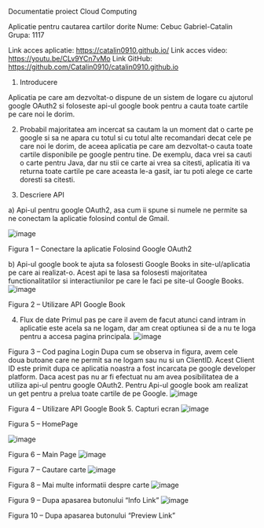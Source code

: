 Documentatie proiect Cloud Computing


Aplicatie pentru cautarea cartilor dorite
Nume: Cebuc Gabriel-Catalin
Grupa: 1117


Link acces aplicatie: https://catalin0910.github.io/
Link acces video: https://youtu.be/CLv9YCn7vMo
Link GitHub: https://github.com/Catalin0910/catalin0910.github.io
1.	Introducere

Aplicatia pe care am dezvoltat-o dispune de un sistem de logare cu ajutorul google OAuth2 si foloseste api-ul google book pentru a cauta toate cartile pe care noi le dorim.

2.	Probabil majoritatea am incercat sa cautam la un moment dat o carte pe google si sa ne apara cu totul si cu totul alte recomandari decat cele pe care noi le dorim, de aceea aplicatia pe care am dezvoltat-o cauta toate cartile disponibile pe google pentru tine. De exemplu, daca vrei sa cauti o carte pentru Java, dar nu stii ce carte ai vrea sa citesti, aplicatia iti va returna toate cartile pe care aceasta le-a gasit, iar tu poti alege ce carte doresti sa citesti.

3.	Descriere API

a)	Api-ul pentru google OAuth2, asa cum ii spune si numele ne permite sa ne conectam la aplicatie folosind contul de Gmail.

 ![image](https://user-images.githubusercontent.com/61156868/168161976-8b3d4cb0-19ef-47af-83b0-5e68475a805a.png)

Figura 1 – Conectare la aplicatie Folosind Google OAuth2


b)	Api-ul google book te ajuta sa folosesti Google Books in site-ul/aplicatia pe care ai realizat-o. Acest api te lasa sa folosesti majoritatea functionalitatilor si interactiunilor pe care le faci pe site-ul Google Books.
 ![image](https://user-images.githubusercontent.com/61156868/168162030-15179dae-5e5c-4b7a-87ec-5cc1a6077953.png)

Figura 2 – Utilizare API Google Book

4.	Flux de date
Primul pas pe care il avem de facut atunci cand intram in aplicatie este acela sa ne logam, dar am creat optiunea si de a nu te loga pentru a accesa pagina principala.
 ![image](https://user-images.githubusercontent.com/61156868/168162057-c11e0342-75c4-4fc0-9d93-383aacf217d6.png)

Figura 3 – Cod pagina Login
Dupa cum se observa in figura, avem cele doua butoane care ne permit sa ne logam sau nu si un ClientID. Acest Client ID este primit dupa ce aplicatia noastra a fost incarcata pe google developer platform. Daca acest pas nu ar fi efectuat nu am avea posibilitatea de a utiliza api-ul pentru google OAuth2.
Pentru Api-ul google book am realizat un get pentru a prelua toate cartile de pe Google.
 ![image](https://user-images.githubusercontent.com/61156868/168162073-4112ba47-a81a-4e0f-aeb2-ea955ea62842.png)

Figura 4 – Utilizare API Google Book
5.	Capturi ecran
 ![image](https://user-images.githubusercontent.com/61156868/168162084-1b09cb93-83dd-4126-aa13-204a19dd8fa9.png)

Figura 5 – HomePage

![image](https://user-images.githubusercontent.com/61156868/168162094-27a5a610-29ba-47bc-9b09-a10a5314164a.png)

 
Figura 6 – Main Page
 ![image](https://user-images.githubusercontent.com/61156868/168162115-e8cd4160-24aa-4396-b252-4221bdf17250.png)

Figura 7 – Cautare carte
 ![image](https://user-images.githubusercontent.com/61156868/168162136-3154b506-289b-4e08-add6-0c609c5125b1.png)

Figura 8 – Mai multe informatii despre carte
 ![image](https://user-images.githubusercontent.com/61156868/168162145-f12b3af3-5ee7-48eb-a76d-06177c4c67a0.png)

Figura 9 – Dupa apasarea butonului “Info Link”
 ![image](https://user-images.githubusercontent.com/61156868/168162153-fdc440e1-4e55-4d5a-b42f-6a1734fec645.png)

Figura 10 – Dupa apasarea butonului “Preview Link”


